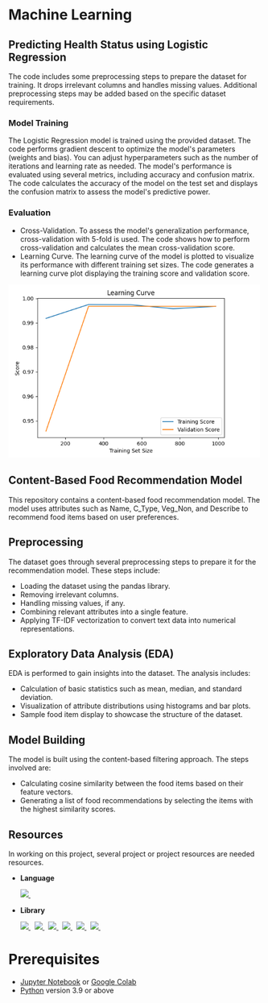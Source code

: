 # Machine Learning

## Predicting Health Status using Logistic Regression

The code includes some preprocessing steps to prepare the dataset for training. It drops irrelevant columns and handles missing values. Additional preprocessing steps may be added based on the specific dataset requirements.

### Model Training

The Logistic Regression model is trained using the provided dataset. The code performs gradient descent to optimize the model's parameters (weights and bias). You can adjust hyperparameters such as the number of iterations and learning rate as needed.
The model's performance is evaluated using several metrics, including accuracy and confusion matrix. The code calculates the accuracy of the model on the test set and displays the confusion matrix to assess the model's predictive power.

### Evaluation

- Cross-Validation. To assess the model's generalization performance, cross-validation with 5-fold is used. The code shows how to perform cross-validation and calculates the mean cross-validation score.
- Learning Curve. The learning curve of the model is plotted to visualize its performance with different training set sizes. The code generates a learning curve plot displaying the training score and validation score.

<a href="https://github.com/StYulia/Capstone_C23-PS217/blob/ML/models/LogisticRegression.ipynb" title="Learning Curve" target="_blank">
  <img src="https://github.com/StYulia/Capstone_C23-PS217/blob/ML/learningcurve.png" alt="Learning Curve" style="width: 500px">
</a>
  


## Content-Based Food Recommendation Model

This repository contains a content-based food recommendation model. The model uses attributes such as Name, C_Type, Veg_Non, and Describe to recommend food items based on user preferences.

## Preprocessing

The dataset goes through several preprocessing steps to prepare it for the recommendation model. These steps include:

- Loading the dataset using the pandas library.
- Removing irrelevant columns.
- Handling missing values, if any.
- Combining relevant attributes into a single feature.
- Applying TF-IDF vectorization to convert text data into numerical representations.

## Exploratory Data Analysis (EDA)

EDA is performed to gain insights into the dataset. The analysis includes:

- Calculation of basic statistics such as mean, median, and standard deviation.
- Visualization of attribute distributions using histograms and bar plots.
- Sample food item display to showcase the structure of the dataset.

## Model Building

The model is built using the content-based filtering approach. The steps involved are:

- Calculating cosine similarity between the food items based on their feature vectors.
- Generating a list of food recommendations by selecting the items with the highest similarity scores.

## Resources

In working on this project, several project or project resources are needed resources.

- **Language**
 
  <a href="https://www.python.org" title="Python" target="_blank">
    <img src="https://img.shields.io/badge/python-3670A0.svg?style=for-the-badge&logo=python&logoColor=ffdd54" />
  </a> &nbsp;
 
- **Library**
  
  <a href="https://pandas.pydata.org" title="Pandas" target="_blank">
    <img src="https://img.shields.io/badge/pandas-%23150458.svg?&style=for-the-badge&logo=pandas&logoColor=white" />
  </a> &nbsp;
  <a href="https://numpy.org" title="NumPy" target="_blank">
    <img src="https://img.shields.io/badge/numpy-%23013243.svg?&style=for-the-badge&logo=numpy&logoColor=white" />
  </a> &nbsp;
  <a href="https://scikit-learn.org" title="scikit-learn" target="_blank">
    <img src="https://img.shields.io/badge/scikit--learn-%23F7931E.svg?&style=for-the-badge&logo=scikit-learn&logoColor=3499CD" />
  </a> &nbsp;
  <a href="https://matplotlib.org" title="Matplotlib" target="_blank">
    <img src="https://custom-icon-badges.demolab.com/badge/matplotlib-66baea.svg?style=for-the-badge&logo=matplotlib" />
  </a> &nbsp;
  <a href="https://docs.python.org/3/library/pickle.html" title="Pickle" target="_blank">
    <img src="https://img.shields.io/badge/pickle-%23ffffff.svg?style=for-the-badge&logo=pickle&logoColor=black" />
  </a> &nbsp;
    <a href="https://www.tensorflow.org/" title="Tensorflow" target="_blank">
    <img src="https://img.shields.io/badge/tensorflow-%23150458.svg?&style=for-the-badge&logo=tensorflow&logoColor=yellow" />
  </a> &nbsp;
  
  
  
# Prerequisites
- [Jupyter Notebook](https://test-jupyter.readthedocs.io/en/latest/install.html) or [Google Colab](https://colab.research.google.com/)
- [Python](https://www.python.org/downloads/) version 3.9 or above
